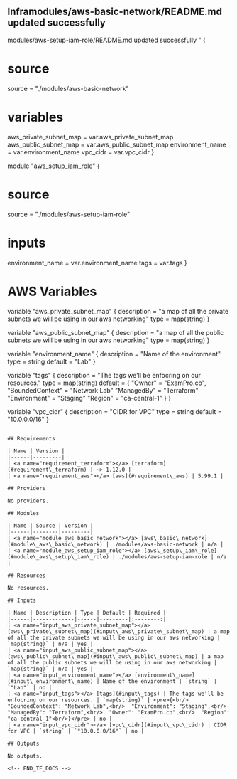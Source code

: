 <!-- BEGIN_TF_DOCS -->
## Inframodules/aws-basic-network/README.md updated successfully
modules/aws-setup-iam-role/README.md updated successfully
" {
  # source
  source = "./modules/aws-basic-network"
  # variables
  aws_private_subnet_map = var.aws_private_subnet_map
  aws_public_subnet_map  = var.aws_public_subnet_map
  environment_name       = var.environment_name
  vpc_cidr               = var.vpc_cidr
}

module "aws_setup_iam_role" {
  # source
  source = "./modules/aws-setup-iam-role"
  # inputs
  environment_name = var.environment_name
  tags             = var.tags
}
# AWS Variables
variable "aws_private_subnet_map" {
  description = "a map of all the private subnets we will be using in our aws networking"
  type        = map(string)
}

variable "aws_public_subnet_map" {
  description = "a map of all the public subnets we will be using in our aws networking"
  type        = map(string)
}

variable "environment_name" {
  description = "Name of the environment"
  type        = string
  default     = "Lab"
}

variable "tags" {
  description = "The tags we'll be enfocring on our resources."
  type        = map(string)
  default = {
    "Owner"          = "ExamPro.co",
    "BoundedContext" = "Network Lab"
    "ManagedBy"      = "Terraform"
    "Environment"    = "Staging"
    "Region"         = "ca-central-1"
  }
}

variable "vpc_cidr" {
  description = "CIDR for VPC"
  type        = string
  default     = "10.0.0.0/16"
}
```

## Requirements

| Name | Version |
|------|---------|
| <a name="requirement_terraform"></a> [terraform](#requirement\_terraform) | ~> 1.12.0 |
| <a name="requirement_aws"></a> [aws](#requirement\_aws) | 5.99.1 |

## Providers

No providers.

## Modules

| Name | Source | Version |
|------|--------|---------|
| <a name="module_aws_basic_network"></a> [aws\_basic\_network](#module\_aws\_basic\_network) | ./modules/aws-basic-network | n/a |
| <a name="module_aws_setup_iam_role"></a> [aws\_setup\_iam\_role](#module\_aws\_setup\_iam\_role) | ./modules/aws-setup-iam-role | n/a |

## Resources

No resources.

## Inputs

| Name | Description | Type | Default | Required |
|------|-------------|------|---------|:--------:|
| <a name="input_aws_private_subnet_map"></a> [aws\_private\_subnet\_map](#input\_aws\_private\_subnet\_map) | a map of all the private subnets we will be using in our aws networking | `map(string)` | n/a | yes |
| <a name="input_aws_public_subnet_map"></a> [aws\_public\_subnet\_map](#input\_aws\_public\_subnet\_map) | a map of all the public subnets we will be using in our aws networking | `map(string)` | n/a | yes |
| <a name="input_environment_name"></a> [environment\_name](#input\_environment\_name) | Name of the environment | `string` | `"Lab"` | no |
| <a name="input_tags"></a> [tags](#input\_tags) | The tags we'll be enfocring on our resources. | `map(string)` | <pre>{<br/>  "BoundedContext": "Network Lab",<br/>  "Environment": "Staging",<br/>  "ManagedBy": "Terraform",<br/>  "Owner": "ExamPro.co",<br/>  "Region": "ca-central-1"<br/>}</pre> | no |
| <a name="input_vpc_cidr"></a> [vpc\_cidr](#input\_vpc\_cidr) | CIDR for VPC | `string` | `"10.0.0.0/16"` | no |

## Outputs

No outputs.

<!-- END_TF_DOCS -->